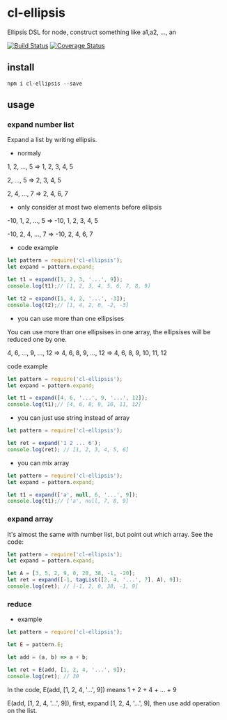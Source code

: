 # cl-ellipsis

Ellipsis DSL for node, construct something like a1,a2, ..., an

[![Build Status](https://travis-ci.org/LoveKino/cl-ellipsis.svg)](https://travis-ci.org/LoveKino/cl-ellipsis.svg)
[![Coverage Status](https://coveralls.io/repos/github/LoveKino/cl-ellipsis/badge.svg?branch=master)](https://coveralls.io/github/LoveKino/cl-ellipsis?branch=master)


## install

`npm i cl-ellipsis --save`

## usage

### expand number list

Expand a list by writing ellipsis.

- normaly

1, 2, ..., 5 => 1, 2, 3, 4, 5

2, ..., 5 => 2, 3, 4, 5

2, 4, ..., 7 => 2, 4, 6, 7

- only consider at most two elements before ellipsis

-10, 1, 2, ..., 5 => -10, 1, 2, 3, 4, 5

-10, 2, 4, ..., 7 => -10, 2, 4, 6, 7

- code example

```js
let pattern = require('cl-ellipsis');
let expand = pattern.expand;

let t1 = expand([1, 2, 3, '...', 9]); 
console.log(t1);// [1, 2, 3, 4, 5, 6, 7, 8, 9]

let t2 = expand([1, 4, 2, '...', -3]);
console.log(t2);// [1, 4, 2, 0, -2, -3]
```

- you can use more than one ellipsises

You can use more than one ellipsises in one array, the ellipsises will be reduced one by one.

4, 6, ..., 9, ..., 12 => 4, 6, 8, 9, ..., 12 => 4, 6, 8, 9, 10, 11, 12

code example

```js
let pattern = require('cl-ellipsis');
let expand = pattern.expand;

let t1 = expand([4, 6, '...', 9, '...', 12]); 
console.log(t1);// [4, 6, 8, 9, 10, 11, 12]
```

- you can just use string instead of array

```js
let pattern = require('cl-ellipsis');

let ret = expand('1 2 ... 6');
console.log(ret); // [1, 2, 3, 4, 5, 6]
```

- you can mix array

```js
let pattern = require('cl-ellipsis');
let expand = pattern.expand;

let t1 = expand(['a', null, 6, '...', 9]); 
console.log(t1);// ['a', null, 7, 8, 9]
```

### expand array

It's almost the same with number list, but point out which array. See the code:

```js
let pattern = require('cl-ellipsis');
let expand = pattern.expand;

let A = [3, 5, 2, 9, 0, 20, 38, -1, -20];
let ret = expand([-1, tagList([2, 4, '...', 7], A), 9]);
console.log(ret); // [-1, 2, 0, 38, -1, 9]
```

### reduce

- example

```js
let pattern = require('cl-ellipsis');

let E = pattern.E;

let add = (a, b) => a + b;

let ret = E(add, [1, 2, 4, '...', 9]);
console.log(ret); // 30
```

In the code, E(add, [1, 2, 4, '...', 9]) means 1 + 2 + 4 + ... + 9

E(add, [1, 2, 4, '...', 9]), first, expand [1, 2, 4, '...', 9], then use add operation on the list.
